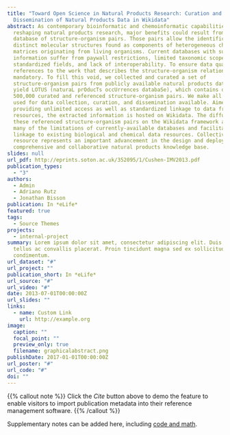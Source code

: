 ```yaml
---
title: "Toward Open Science in Natural Products Research: Curation and
  Dissemination of Natural Products Data in Wikidata"
abstract: As contemporary bioinformatic and chemoinformatic capabilities are
  reshaping natural products research, major benefits could result from an open
  database of structure-organism pairs. Those pairs allow the identification of
  distinct molecular structures found as components of heterogeneous chemical
  matrices originating from living organisms. Current databases with such
  information suffer from paywall restrictions, limited taxonomic scope, poorly
  standardized fields, and lack of interoperability. To ensure data quality,
  references to the work that describes the structure-organism relationship is
  mandatory. To fill this void, we collected and curated a set of
  structure-organism pairs from publicly available natural products databases to
  yield LOTUS (naturaL prOducTs occUrrences databaSe), which contains over
  500,000 curated and referenced structure-organism pairs. We make all scripts
  used for data collection, curation, and dissemination available. Aimed at
  providing unlimited access as well as standardized linkage to data from other
  resources, the extracted information is hosted on Wikidata. The diffusion of
  these referenced structure-organism pairs on the Wikidata framework addresses
  many of the limitations of currently-available databases and facilitates
  linkage to existing biological and chemical data resources. Collectively, this
  resource represents an important advancement in the design and deployment of a
  comprehensive and collaborative natural products knowledge base.
slides: null
url_pdf: http://eprints.soton.ac.uk/352095/1/Cushen-IMV2013.pdf
publication_types:
  - "3"
authors:
  - Admin
  - Adriano Rutz
  - Jonathan Bisson
publication: In *eLife*
featured: true
tags:
  - Source Themes
projects:
  - internal-project
summary: Lorem ipsum dolor sit amet, consectetur adipiscing elit. Duis posuere
  tellus ac convallis placerat. Proin tincidunt magna sed ex sollicitudin
  condimentum.
url_dataset: "#"
url_project: ""
publication_short: In *eLife*
url_source: "#"
url_video: "#"
date: 2013-07-01T00:00:00Z
url_slides: ""
links:
  - name: Custom Link
    url: http://example.org
image:
  caption: ""
  focal_point: ""
  preview_only: true
  filename: graphicalabstract.png
publishDate: 2017-01-01T00:00:00Z
url_poster: "#"
url_code: "#"
doi: ""
---
```


{{% callout note %}}
Click the *Cite* button above to demo the feature to enable visitors to import publication metadata into their reference management software.
{{% /callout %}}

Supplementary notes can be added here, including [code and math](https://sourcethemes.com/academic/docs/writing-markdown-latex/).
